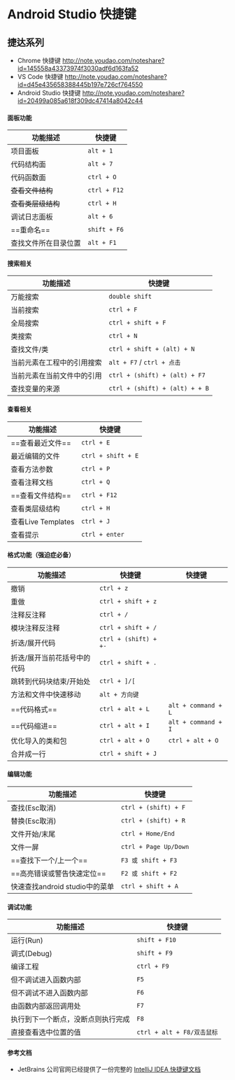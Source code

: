 # Android Studio 快捷键


## 捷达系列
- Chrome 快捷键
http://note.youdao.com/noteshare?id=145558a43373974f3030adf6d163fa52
- VS Code 快捷键
http://note.youdao.com/noteshare?id=d45e435658388445b197e726cf764550
- Android Studio 快捷键 
http://note.youdao.com/noteshare?id=20499a085a618f309dc47414a8042c44

#### 面板功能

功能描述 | 快捷键
---|---
项目面板 | ```alt + 1``` 
代码结构面 | ```alt + 7```
代码函数面 | ```ctrl + O```
~~查看文件结构~~ | ```ctrl + F12```
~~查看类层级结构~~ | ```ctrl + H```
调试日志面板 | ```alt + 6```
==重命名== | ```shift + F6```
查找文件所在目录位置 | ```alt + F1```


#### 搜索相关
功能描述 | 快捷键
---|---
万能搜索 | ```double shift```
当前搜索 | ```ctrl + F```
全局搜索 | ```ctrl + shift + F```
类搜索 | ```ctrl + N```
查找文件/类 | ```ctrl + shift + (alt) + N```
当前元素在工程中的引用搜索 | ```alt + F7``` / ```ctrl + 点击```
当前元素在当前文件中的引用 | ```ctrl + (shift) + (alt) + F7```
查找变量的来源 | ```ctrl + (shift) + (alt) + + B```


#### 查看相关
功能描述 | 快捷键
---|---
==查看最近文件== | ```ctrl + E```
最近编辑的文件 | ```ctrl + shift + E```
查看方法参数 | ```ctrl + P```
查看注释文档 | ```ctrl + Q```
==查看文件结构== | ```ctrl + F12```
查看类层级结构 | ```ctrl + H```
查看Live Templates | ```ctrl + J```
查看提示 | ```ctrl + enter```



#### 格式功能（强迫症必备）

功能描述 | 快捷键 | 快捷键
---|---|---
撤销 | ```ctrl + z``` | 
重做 | ```ctrl + shift + z```| 
注释反注释 | ```ctrl + /``` | 
模块注释反注释 | ```ctrl + shift + /``` | 
折迭/展开代码 | ```ctrl + (shift) + +-``` | 
折迭/展开当前花括号中的代码 | ```ctrl + shift + .``` | 
跳转到代码块结束/开始处 | ```ctrl + ]/[``` | 
方法和文件中快速移动 | ```alt + 方向键``` | 
==代码格式== | ```ctrl + alt + L``` | ```alt + command + L```
==代码缩进== | ```ctrl + alt + I``` | ```alt + command + I```
优化导入的类和包 | ```ctrl + alt + O``` | ```ctrl + alt + O```
合并成一行 | ```ctrl + shift + J``` | 



#### 编辑功能
功能描述 | 快捷键
---|---
查找(Esc取消) | ```ctrl + (shift) + F``` 
替换(Esc取消) | ```ctrl + (shift) + R``` 
文件开始/末尾 | ```ctrl + Home/End```
文件一屏 | ```ctrl + Page Up/Down```
==查找下一个/上一个== | ```F3 或 shift + F3```
==高亮错误或警告快速定位== | ```F2 或 shift + F2```
快速查找android studio中的菜单 | ```ctrl + shift + A```



#### 调试功能
功能描述 | 快捷键
---|---
运行(Run) | ```shift + F10```
调式(Debug) | ```shift + F9```
编译工程 | ```ctrl + F9```
但不调试进入函数内部 | ```F5```
但不调试不进入函数内部 | ```F6```
由函数内部返回调用处 | ```F7```
执行到下一个断点，没断点则执行完成 | ```F8```
直接查看选中位置的值 | ```ctrl + alt + F8/双击鼠标```




#### 参考文档
- JetBrains 公司官网已经提供了一份完整的 [IntelliJ IDEA 快捷键文档 ](https://resources.jetbrains.com/storage/products/intellij-idea/docs/IntelliJIDEA_ReferenceCard.pdf)

